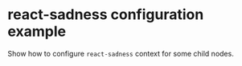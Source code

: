 # react-sadness configuration example

Show how to configure `react-sadness` context for some child nodes.
